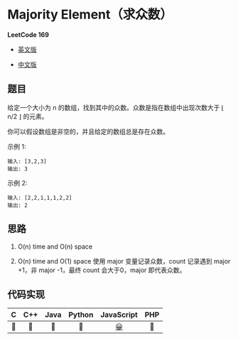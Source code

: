 # Majority Element（求众数）
**LeetCode 169**

- [英文版](https://leetcode.com/problems/majority-element/)

- [中文版](https://leetcode-cn.com/problems/majority-element/)

## 题目
给定一个大小为 n 的数组，找到其中的众数。众数是指在数组中出现次数大于 ⌊ n/2 ⌋ 的元素。

你可以假设数组是非空的，并且给定的数组总是存在众数。

示例 1:
```
输入: [3,2,3]
输出: 3
```

示例 2:
```
输入: [2,2,1,1,1,2,2]
输出: 2
```

## 思路
1. O(n) time and O(n) space

2. O(n) time and O(1) space
使用 major 变量记录众数，count 记录遇到 major +1，非 major -1，最终 count 会大于0，major 即代表众数。

## 代码实现
| C | C++ | Java | Python | JavaScript | PHP |
| :--: | :--: | :--: | :--: | :---: | :---: |
| 🤔 | 🤔 | 🤔 | 🤔 | [😀](./MajorityElement) | 🤔 |
